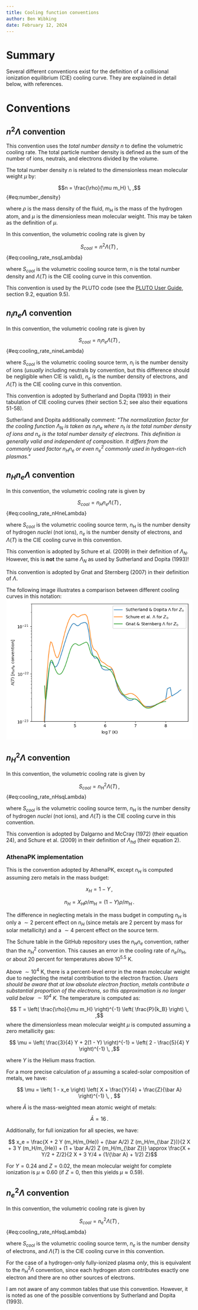 ```yaml
---
title: Cooling function conventions
author: Ben Wibking
date: February 12, 2024
---
```


# Summary

Several different conventions exist for the definition of a collisional ionization equilibrium (CIE) cooling curve. They are explained in detail below, with references.

# Conventions

## $n^2 \Lambda$ convention

This convention uses the *total number density* $n$ to define the volumetric cooling rate. The total particle number density is defined as the sum of the number of ions, neutrals, and electrons divided by the volume.

The total number density $n$ is related to the dimensionless mean molecular weight $\mu$ by:

$$n = \frac{\rho}{\mu m_H} \, ,$$ {#eq:number_density}

where $\rho$ is the mass density of the fluid, $m_H$ is the mass of the hydrogen atom, and $\mu$ is the dimensionless mean molecular weight. This may be taken as the definition of $\mu$.

In this convention, the volumetric cooling rate is given by

$$S_{cool} = n^2 \Lambda(T) \, ,$$ {#eq:cooling_rate_nsqLambda}

where $S_{cool}$ is the volumetric cooling source term, $n$ is the total number density and $\Lambda(T)$ is the CIE cooling curve in this convention.

This convention is used by the PLUTO code (see the [PLUTO User Guide](http://plutocode.ph.unito.it/userguide.pdf), section 9.2, equation 9.5).

## $n_i n_e \Lambda$ convention

In this convention, the volumetric cooling rate is given by

$$S_{cool} = n_i n_e \Lambda(T) \, ,$$ {#eq:cooling_rate_nineLambda}

where $S_{cool}$ is the volumetric cooling source term, $n_i$ is the number density of ions (*usually* including neutrals by convention, but this difference should be negligible when CIE is valid), $n_e$ is the number density of electrons, and $\Lambda(T)$ is the CIE cooling curve in this convention.

This convention is adopted by Sutherland and Dopita (1993) in their tabulation of CIE cooling curves (their section 5.2; see also their equations 51-58).

Sutherland and Dopita additionally comment: *"The normalization factor for the cooling function $\Lambda_N$ is taken as $n_t n_e$ where $n_t$ is the total number density of ions and $n_e$ is the total number density of electrons. This definition is generally valid and independent of composition. It differs from the commonly used factor $n_H n_e$ or even $n_e^2$ commonly used in hydrogen-rich plasmas."*


## $n_H n_e \Lambda$ convention

In this convention, the volumetric cooling rate is given by

$$S_{cool} = n_H n_e \Lambda(T) \, ,$$ {#eq:cooling_rate_nHneLambda}

where $S_{cool}$ is the volumetric cooling source term, $n_H$ is the number density of hydrogen *nuclei* (not ions), $n_e$ is the number density of electrons, and $\Lambda(T)$ is the CIE cooling curve in this convention.

This convention is adopted by Schure et al. (2009) in their definition of $\Lambda_N$. However, this is **not** the same $\Lambda_N$ as used by Sutherland and Dopita (1993)!

This convention is adopted by Gnat and Sternberg (2007) in their definition of $\Lambda$.

The following image illustrates a comparison between different cooling curves in this notation:
![nHne cooling](./cooling/cooling_curves_nHneLambda.png)

## $n_H^2 \Lambda$ convention

In this convention, the volumetric cooling rate is given by

$$S_{cool} = n_H^2 \Lambda(T) \, ,$$ {#eq:cooling_rate_nHsqLambda}

where $S_{cool}$ is the volumetric cooling source term, $n_H$ is the number density of hydrogen *nuclei* (not ions), and $\Lambda(T)$ is the CIE cooling curve in this convention.

This convention is adopted by Dalgarno and McCray (1972) (their equation 24), and Schure et al. (2009) in their definition of $\Lambda_{hd}$ (their equation 2).

### AthenaPK implementation

This is the convention adopted by AthenaPK, except $n_H$ is computed assuming zero metals in the mass budget:

$$ x_H = 1 - Y \, , $$

$$ n_H = X_H \rho / m_H  = (1 - Y) \rho / m_H \, .$$

The difference in neglecting metals in the mass budget in computing $n_H$ is only a $\sim 2$ percent effect on $n_H$ (since metals are 2 percent by mass for solar metallicity) and a $\sim 4$ percent effect on the source term.

The Schure table in the GitHub repository uses the $n_H n_e$ convention, rather than the $n_H^2$ convention. This causes an error in the cooling rate of $n_e / n_H$, or about 20 percent for temperatures above $10^{5.5}$ K.

Above $\sim 10^4$ K, there is a percent-level error in the mean molecular weight due to neglecting the metal contribution to the electron fraction. *Users should be aware that at low absolute electron fraction, metals contribute a substantial proportion of the electrons, so this approximation is no longer valid below $\sim 10^4$ K.* The temperature is computed as:

$$ T = \left( \frac{\rho}{\mu m_H} \right)^{-1} \left( \frac{P}{k_B} \right) \, ,$$
where the dimensionless mean molecular weight $\mu$ is computed assuming a zero metallicity gas:

$$ \mu = \left( \frac{3}{4} Y + 2(1 - Y) \right)^{-1} = \left( 2 - \frac{5}{4} Y \right)^{-1} \, ,$$

where $Y$ is the Helium mass fraction.

For a more precise calculation of $\mu$ assuming a scaled-solar composition of metals, we have:

$$ \mu = \left( 1 - x_e \right) \left( X + \frac{Y}{4} + \frac{Z}{\bar A} \right)^{-1} \, , $$

where $\bar A$ is the mass-weighted mean atomic weight of metals:

$$ \bar A = 16 \, .$$

Additionally, for full ionization for all species, we have:

$$ x_e = \frac{X + 2 Y (m_H/m_{He}) + (\bar A/2) Z (m_H/m_{\bar Z})}{2 X + 3 Y (m_H/m_{He}) + (1 + \bar A/2) 
Z (m_H/m_{\bar Z})} \approx \frac{X + Y/2 + Z/2}{2 X + 3 Y/4 + (1/{\bar A} + 1/2) Z}$$


For $Y = 0.24$ and $Z = 0.02$, the mean molecular weight for complete ionization is $\mu \approx 0.60$ (if $Z = 0$, then this yields $\mu \approx 0.59$).

## $n_e^2 \Lambda$ convention

In this convention, the volumetric cooling rate is given by

$$S_{cool} = n_e^2 \Lambda(T) \, ,$$ {#eq:cooling_rate_nHsqLambda}

where $S_{cool}$ is the volumetric cooling source term, $n_e$ is the number density of electrons, and $\Lambda(T)$ is the CIE cooling curve in this convention.

For the case of a hydrogen-only fully-ionized plasma *only*, this is equivalent to the $n_H^2 \Lambda$ convention, since each hydrogen atom contributes exactly one electron and there are no other sources of electrons.

I am not aware of any common tables that use this convention. However, it is noted as one of the possible conventions by Sutherland and Dopita (1993).
